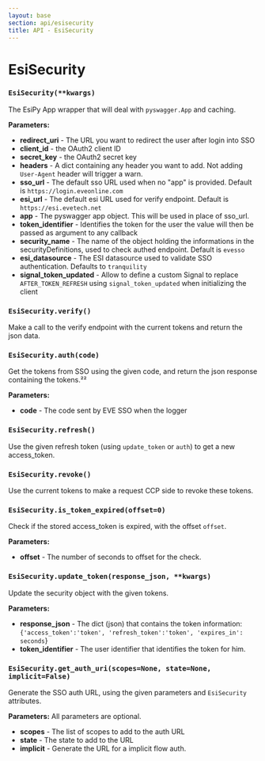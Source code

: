 ```yaml
---
layout: base
section: api/esisecurity
title: API - EsiSecurity
---
```

# EsiSecurity

### `EsiSecurity(**kwargs)`
The EsiPy App wrapper that will deal with `pyswagger.App` and caching.

**Parameters:**
* **redirect_uri** - The URL you want to redirect the user after login into SSO
* **client_id** - the OAuth2 client ID
* **secret_key** - the OAuth2 secret key
* **headers** - A dict containing any header you want to add. Not adding `User-Agent` header will trigger a warn.
* **sso_url** - The default sso URL used when no "app" is provided. Default is `https://login.eveonline.com`
* **esi_url** - The default esi URL used for verify endpoint. Default is `https://esi.evetech.net`
* **app** - The pyswagger app object. This will be used in place of sso_url.
* **token_identifier** - Identifies the token for the user the value will then be passed as argument to any callback
* **security_name** - The name of the object holding the informations in the securityDefinitions, used to check authed endpoint. Default is `evesso`
* **esi_datasource** - The ESI datasource used to validate SSO authentication. Defaults to `tranquility`
* **signal_token_updated** - Allow to define a custom Signal to replace `AFTER_TOKEN_REFRESH` using `signal_token_updated` when initializing the client

### `EsiSecurity.verify()`
Make a call to the verify endpoint with the current tokens and return the json data.

### `EsiSecurity.auth(code)`
Get the tokens from SSO using the given code, and return the json response containing the tokens.²²

**Parameters:**
* **code** - The code sent by EVE SSO when the logger

### `EsiSecurity.refresh()`
Use the given refresh token (using `update_token` or `auth`) to get a new access_token.

### `EsiSecurity.revoke()`
Use the current tokens to make a request CCP side to revoke these tokens.

### `EsiSecurity.is_token_expired(offset=0)`
Check if the stored access_token is expired, with the offset `offset`.

**Parameters:**
* **offset** - The number of seconds to offset for the check.

### `EsiSecurity.update_token(response_json, **kwargs)`
Update the security object with the given tokens.

**Parameters:**
* **response_json** - The dict (json) that contains the token information: `{'access_token':'token', 'refresh_token':'token', 'expires_in': seconds`}
* **token_identifier** - The user identifier that identifies the token for him.

### `EsiSecurity.get_auth_uri(scopes=None, state=None, implicit=False)`
Generate the SSO auth URL, using the given parameters and `EsiSecurity` attributes.

**Parameters:** All parameters are optional.
* **scopes** - The list of scopes to add to the auth URL
* **state** - The state to add to the URL
* **implicit** - Generate the URL for a implicit flow auth.
